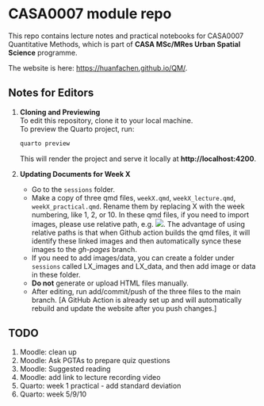 # CASA0007 module repo
This repo contains lecture notes and practical notebooks for CASA0007 Quantitative Methods, which is part of **CASA MSc/MRes Urban Spatial Science** programme.

The website is here: https://huanfachen.github.io/QM/.

## Notes for Editors

1. **Cloning and Previewing**  
   To edit this repository, clone it to your local machine.  
   To preview the Quarto project, run:  
   ```bash
   quarto preview
   ```  
   This will render the project and serve it locally at **http://localhost:4200**.

2. **Updating Documents for Week X**  
   - Go to the `sessions` folder.  
   - Make a copy of three qmd files, `weekX.qmd`, `weekX_lecture.qmd`, `weekX_practical.qmd`. Rename them by replacing X with the week numbering, like 1, 2, or 10. In these qmd files, if you need to import images, please use relative path, e.g. ![](img/1.1-Repo_Created.png). The advantage of using relative paths is that when Github action builds the qmd files, it will identify these linked images and then automatically synce these images to the *gh-pages* branch.
   - If you need to add images/data, you can create a folder under `sessions` called LX_images and LX_data, and then add image or data in these folder.
   - **Do not** generate or upload HTML files manually.  
   - After editing, run add/commit/push of the three files to the main branch. [A GitHub Action is already set up and will automatically rebuild and update the website after you push changes.]

## TODO
1. Moodle: clean up
1. Moodle: Ask PGTAs to prepare quiz questions
1. Moodle: Suggested reading
1. Moodle: add link to lecture recording video
1. Quarto: week 1 practical - add standard deviation
1. Quarto: week 5/9/10

